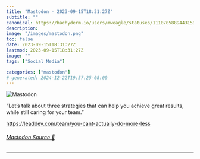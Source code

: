 ```yaml
---
title: "Mastodon - 2023-09-15T18:31:27Z"
subtitle: ""
canonical: https://hachyderm.io/users/mweagle/statuses/111070588944315936
description:
image: "/images/mastodon.png"
toc: false
date: 2023-09-15T18:31:27Z
lastmod: 2023-09-15T18:31:27Z
image: ""
tags: ["Social Media"]

categories: ["mastodon"]
# generated: 2024-12-22T19:57:25-08:00
---
```

![Mastodon](/images/mastodon.png)

<p>“Let’s talk about three strategies that can help you achieve great results, while still caring for your team.”</p><p><a href="https://leaddev.com/team/you-cant-actually-do-more-less" target="_blank" rel="nofollow noopener noreferrer" translate="no"><span class="invisible">https://</span><span class="ellipsis">leaddev.com/team/you-cant-actu</span><span class="invisible">ally-do-more-less</span></a></p>


###### [Mastodon Source 🐘](https://hachyderm.io/@mweagle/111070588944315936)

___
